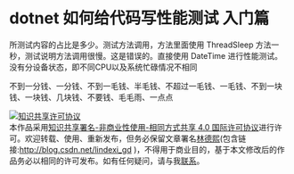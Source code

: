 
# dotnet 如何给代码写性能测试 入门篇


<!--more-->


<!-- CreateTime:2024/09/10 07:21:38 -->

<!-- 草稿 -->


所测试内容的占比是多少。测试方法调用，方法里面使用 ThreadSleep 方法一秒，测试说明方法调用很慢。这是错误的。直接使用 DateTime 进行性能测试。没有分设备状态，即不同CPU以及系统忙碌情况不相同


不到一分钱、一分钱、不到一毛钱、半毛钱、不超过一毛钱、一毛钱、不到一块钱、一块钱、几块钱、不要钱、毛毛雨、一点点




<a rel="license" href="http://creativecommons.org/licenses/by-nc-sa/4.0/"><img alt="知识共享许可协议" style="border-width:0" src="https://licensebuttons.net/l/by-nc-sa/4.0/88x31.png" /></a><br />本作品采用<a rel="license" href="http://creativecommons.org/licenses/by-nc-sa/4.0/">知识共享署名-非商业性使用-相同方式共享 4.0 国际许可协议</a>进行许可。欢迎转载、使用、重新发布，但务必保留文章署名[林德熙](http://blog.csdn.net/lindexi_gd)(包含链接:http://blog.csdn.net/lindexi_gd )，不得用于商业目的，基于本文修改后的作品务必以相同的许可发布。如有任何疑问，请与我[联系](mailto:lindexi_gd@163.com)。
